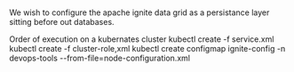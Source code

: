#
We wish to configure the apache ignite  data grid as a persistance layer sitting before out databases.

Order of execution on a kubernates cluster
kubectl create -f service.xml
kubectl create -f cluster-role,xml
kubectl create configmap ignite-config -n devops-tools --from-file=node-configuration.xml